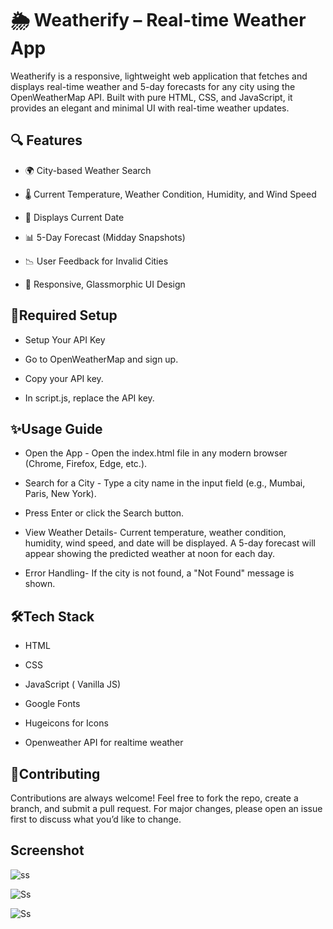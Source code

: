 
# 🌦️ Weatherify – Real-time Weather App
Weatherify is a responsive, lightweight web application that fetches and displays real-time weather and 5-day forecasts for any city using the OpenWeatherMap API. Built with pure HTML, CSS, and JavaScript, it provides an elegant and minimal UI with real-time weather updates.


## 🔍 Features
- 🌍 City-based Weather Search

- 🌡️ Current Temperature, Weather Condition, Humidity, and Wind Speed

-  📆 Displays Current Date

- 📊 5-Day Forecast (Midday Snapshots)

- 📉 User Feedback for Invalid Cities

- 🧭 Responsive, Glassmorphic UI Design
## 🔐Required Setup
- Setup Your API Key

- Go to OpenWeatherMap and sign up.

- Copy your API key.

- In script.js, replace the API key.

## ✨Usage Guide

- Open the App - Open the index.html file in any modern browser (Chrome, Firefox, Edge, etc.).

- Search for a City - Type a city name in the input field (e.g., Mumbai, Paris, New York).

- Press Enter or click the Search button.

- View Weather Details- Current temperature, weather condition, humidity, wind speed, and date will be displayed. A 5-day forecast will appear showing the predicted weather at noon for each day.

- Error Handling- If the city is not found, a "Not Found" message is shown.

## 🛠️Tech Stack
- HTML

- CSS

- JavaScript ( Vanilla JS)

- Google Fonts

- Hugeicons for Icons

- Openweather API for realtime weather
## 🤝Contributing

Contributions are always welcome!
 Feel free to fork the repo, create a branch, and submit a pull request.
For major changes, please open an issue first to discuss what you’d like to change.

## Screenshot
![ss](https://github.com/user-attachments/assets/252e6654-6a84-45e7-a849-774d63af0d35)

![Ss](https://github.com/user-attachments/assets/657fd2ac-e471-42c4-8fea-4d124d6994d0)

![Ss](https://github.com/user-attachments/assets/3602adc1-cfbd-4733-976e-725028927a2d)



